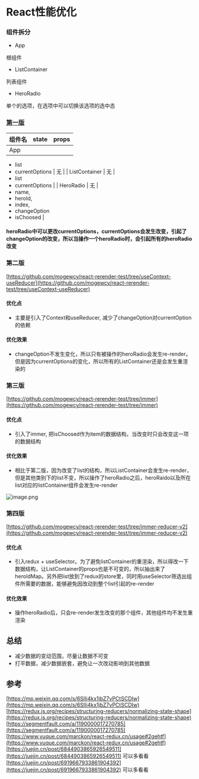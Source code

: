 # React性能优化

### 组件拆分
- App

根组件

- ListContainer

列表组件

- HeroRadio

单个的选项，在选项中可以切换该选项的选中态
### [第一版](https://github.com/mogewcy/react-rerender-test/tree/main)
| 组件名 | state | props |
| --- | --- | --- |
| App | 
- list
- currentOptions
 | 无 |
| ListContainer | 无 | 
- list
- currentOptions
 |
| HeroRadio | 无 | 
- name,
-  heroId,
-  index, 
- changeOption
- isChoosed
 |


#### heroRadio中可以更改currentOptions，currentOptions会发生改变，引起了changeOption的改变，所以当操作一个heroRadio时，会引起所有的heroRadio改变
### 第二版
[https://github.com/mogewcy/react-rerender-test/tree/useContext-useReducer](https://github.com/mogewcy/react-rerender-test/tree/useContext-useReducer)
#### 优化点

- 主要是引入了Context和useReducer, 减少了changeOption对currentOption的依赖
#### 优化效果

- changeOption不发生变化，所以只有被操作的heroRadio会发生re-render。但是因为currentOptions的变化，所以所有的ListContainer还是会发生重渲染的
### 第三版
[https://github.com/mogewcy/react-rerender-test/tree/immer](https://github.com/mogewcy/react-rerender-test/tree/immer)
#### 优化点

- 引入了immer, 把isChoosed作为item的数据结构，当改变时只会改变这一项的数据结构
#### 优化效果

- 相比于第二版，因为改变了list的结构，所以ListContainer会发生re-render，但是其他类别下的list不变，所以操作了heroRadio之后，heroRaido以及所在list对应的listContainer组件会发生re-render

![image.png](https://cdn.nlark.com/yuque/0/2021/png/126348/1612323730661-fb9971ec-d91a-4de7-92f1-22d5c632f244.png#align=left&display=inline&height=364&margin=%5Bobject%20Object%5D&name=image.png&originHeight=728&originWidth=1200&size=91948&status=done&style=none&width=600)


### 第四版
[https://github.com/mogewcy/react-rerender-test/tree/immer-reducer-v2](https://github.com/mogewcy/react-rerender-test/tree/immer-reducer-v2)


#### 优化点

- 引入redux + useSelector。为了避免listContainer的重渲染，所以得改一下数据结构，让ListContainer的props也是不可变的，所以抽出来了heroIdMap。另外把list放到了redux的store里，同时用useSelector筛选出组件所需要的数据，能够避免因改动到整个list引起的re-render
#### 优化效果

- 操作heroRadio后，只会re-render发生改变的那个组件，其他组件均不发生重渲染
## 总结

- 减少数据的变动范围，尽量让数据不可变
- 打平数据，减少数据嵌套，避免让一次改动影响到其他数据
## 参考
[https://mp.weixin.qq.com/s/6SIIi4kx1jbZ7vPCtSCDIw](https://mp.weixin.qq.com/s/6SIIi4kx1jbZ7vPCtSCDIw)
[https://redux.js.org/recipes/structuring-reducers/normalizing-state-shape](https://redux.js.org/recipes/structuring-reducers/normalizing-state-shape)
[https://segmentfault.com/a/1190000017270785](https://segmentfault.com/a/1190000017270785)
[https://www.yuque.com/marckon/react-redux.cn/usage#2gehtf](https://www.yuque.com/marckon/react-redux.cn/usage#2gehtf)
[https://juejin.cn/post/6844903865926549511](https://juejin.cn/post/6844903865926549511) 可以多看看
[https://juejin.cn/post/6919667933861904392](https://juejin.cn/post/6919667933861904392)  可以多看看




